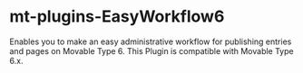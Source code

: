 mt-plugins-EasyWorkflow6
========================

Enables you to make an easy administrative workflow for publishing entries and pages on Movable Type 6. This Plugin is compatible with Movable Type 6.x.
